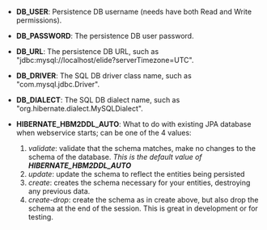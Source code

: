 - **DB_USER**: Persistence DB username (needs have both Read and Write permissions).

- **DB_PASSWORD**: The persistence DB user password.

- **DB_URL**: The persistence DB URL, such as "jdbc:mysql://localhost/elide?serverTimezone=UTC".

- **DB_DRIVER**: The SQL DB driver class name, such as "com.mysql.jdbc.Driver".

- **DB_DIALECT**: The SQL DB dialect name, such as "org.hibernate.dialect.MySQLDialect".

- **HIBERNATE_HBM2DDL_AUTO**: What to do with existing JPA database when webservice starts; can be one of the 4 values:

    1. _validate_: validate that the schema matches, make no changes to the schema of the database. _This is the default
       value of **HIBERNATE_HBM2DDL_AUTO**_
    2. _update_: update the schema to reflect the entities being persisted
    3. _create_: creates the schema necessary for your entities, destroying any previous data.
    4. _create-drop_: create the schema as in create above, but also drop the schema at the end of the session. This is
       great in development or for testing.